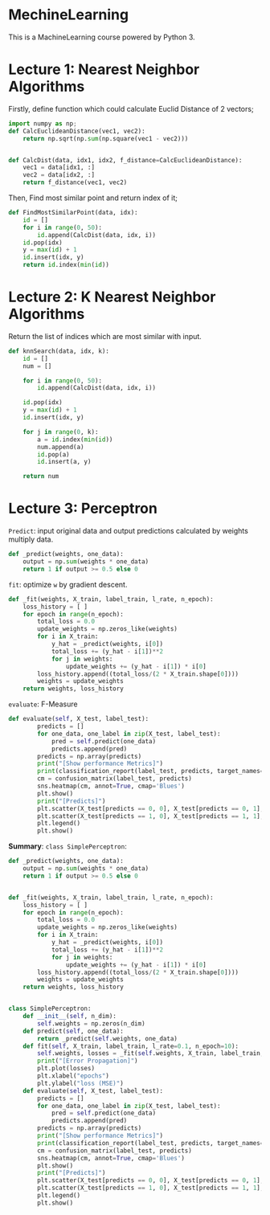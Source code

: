# MechineLearning

This is a MachineLearning course powered by Python 3.

# Lecture 1: Nearest Neighbor Algorithms


Firstly, define function which could calculate Euclid Distance of 2 vectors;

```python
import numpy as np;
def CalcEuclideanDistance(vec1, vec2):
    return np.sqrt(np.sum(np.square(vec1 - vec2)))


def CalcDist(data, idx1, idx2, f_distance=CalcEuclideanDistance):
    vec1 = data[idx1, :]
    vec2 = data[idx2, :]
    return f_distance(vec1, vec2)
```

Then, Find most similar point and return index of it;

```python
def FindMostSimilarPoint(data, idx):
    id = []
    for i in range(0, 50):
        id.append(CalcDist(data, idx, i))
    id.pop(idx)
    y = max(id) + 1
    id.insert(idx, y)
    return id.index(min(id))
```



# Lecture 2: K Nearest Neighbor Algorithms

Return the list of indices which are most similar with input.

```python
def knnSearch(data, idx, k):
    id = []
    num = []

    for i in range(0, 50):
        id.append(CalcDist(data, idx, i))

    id.pop(idx)
    y = max(id) + 1
    id.insert(idx, y)

    for j in range(0, k):
        a = id.index(min(id))
        num.append(a)
        id.pop(a)
        id.insert(a, y)

    return num
```



# Lecture 3: Perceptron

```Predict```: input original data and output predictions calculated by weights multiply data.

```python
def _predict(weights, one_data):
    output = np.sum(weights * one_data)
    return 1 if output >= 0.5 else 0
```

```fit```: optimize ```w``` by gradient descent.

```python
def _fit(weights, X_train, label_train, l_rate, n_epoch):
    loss_history = [ ]
    for epoch in range(n_epoch):
        total_loss = 0.0
        update_weights = np.zeros_like(weights)
        for i in X_train:
            y_hat = _predict(weights, i[0])
            total_loss += (y_hat - i[1])**2
            for j in weights:
                update_weights += (y_hat - i[1]) * i[0]
        loss_history.append((total_loss/(2 * X_train.shape[0])))
        weights = update_weights
    return weights, loss_history
```

```evaluate```: F-Measure

```python 
def evaluate(self, X_test, label_test):
        predicts = []
        for one_data, one_label in zip(X_test, label_test):
            pred = self.predict(one_data)
            predicts.append(pred)
        predicts = np.array(predicts)
        print("[Show performance Metrics]")
        print(classification_report(label_test, predicts, target_names=["0", "1"]))
        cm = confusion_matrix(label_test, predicts)
        sns.heatmap(cm, annot=True, cmap='Blues')
        plt.show()
        print("[Predicts]")
        plt.scatter(X_test[predicts == 0, 0], X_test[predicts == 0, 1], s=50, marker='o', label = "predicted as 0")
        plt.scatter(X_test[predicts == 1, 0], X_test[predicts == 1, 1], s=50, marker='o', label = "predicted as 1")
        plt.legend()
        plt.show()
```

**Summary**: ```class SimplePerceptron```:

```python
def _predict(weights, one_data):
    output = np.sum(weights * one_data)
    return 1 if output >= 0.5 else 0


def _fit(weights, X_train, label_train, l_rate, n_epoch):
    loss_history = [ ]
    for epoch in range(n_epoch):
        total_loss = 0.0
        update_weights = np.zeros_like(weights)
        for i in X_train:
            y_hat = _predict(weights, i[0])
            total_loss += (y_hat - i[1])**2
            for j in weights:
                update_weights += (y_hat - i[1]) * i[0]
        loss_history.append((total_loss/(2 * X_train.shape[0])))
        weights = update_weights
    return weights, loss_history


class SimplePerceptron:
    def __init__(self, n_dim):
        self.weights = np.zeros(n_dim)
    def predict(self, one_data):
        return _predict(self.weights, one_data)
    def fit(self, X_train, label_train, l_rate=0.1, n_epoch=10):
        self.weights, losses = _fit(self.weights, X_train, label_train, l_rate, n_epoch)
        print("[Error Propagation]")
        plt.plot(losses)
        plt.xlabel("epochs")
        plt.ylabel("loss (MSE)")
    def evaluate(self, X_test, label_test):
        predicts = []
        for one_data, one_label in zip(X_test, label_test):
            pred = self.predict(one_data)
            predicts.append(pred)
        predicts = np.array(predicts)
        print("[Show performance Metrics]")
        print(classification_report(label_test, predicts, target_names=["0", "1"]))
        cm = confusion_matrix(label_test, predicts)
        sns.heatmap(cm, annot=True, cmap='Blues')
        plt.show()
        print("[Predicts]")
        plt.scatter(X_test[predicts == 0, 0], X_test[predicts == 0, 1], s=50, marker='o', label = "predicted as 0")
        plt.scatter(X_test[predicts == 1, 0], X_test[predicts == 1, 1], s=50, marker='o', label = "predicted as 1")
        plt.legend()
        plt.show()
```